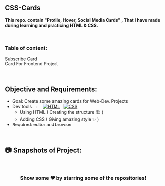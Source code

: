 ## CSS-Cards
**This repo. contain "Profile, Hover, Social Media Cards" , That I have made during learning and practicing HTML & CSS.**

<br>

### Table of content:

Subscribe Card
<br>
Card For Frontend Project

<br>


## Objective and Requirements:
- Goal: Create some amazing cards for Web-Dev. Projects
- Dev tools  &nbsp; :  &nbsp; &nbsp; <a href="#"><img alt="HTML" src="https://img.shields.io/badge/HTML-E34F26.svg?logo=html5&logoColor=white"></a>  &nbsp;  <a href="#"><img alt="CSS" src="https://img.shields.io/badge/CSS-1572B6.svg?logo=css3&logoColor=white"></a> 
   *  Using HTML ( Creating the structure 🏗️ ) 
   *  Adding CSS ( Giving amazing style ✨ )
- Required: editor and browser

<br>

##  :camera: Snapshots of Project:

<br>
 <div align="center">

### Show some ❤️ by starring some of the repositories!

</div>

